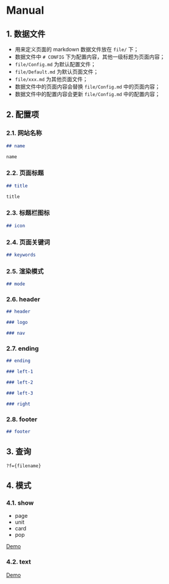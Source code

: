 # Manual

## 1. 数据文件

- 用来定义页面的 markdown 数据文件放在 `file/` 下；
- 数据文件中 `# CONFIG` 下为配置内容，其他一级标题为页面内容；
- `file/Config.md` 为默认配置文件；
- `file/Default.md` 为默认页面文件；
- `file/xxx.md` 为其他页面文件；
- 数据文件中的页面内容会替换 `file/Config.md` 中的页面内容；
- 数据文件中的配置内容会更新 `file/Config.md` 中的配置内容；

## 2. 配置项

### 2.1. 网站名称

```markdown
## name

name
```

### 2.2. 页面标题

```markdown
## title

title
```

### 2.3. 标题栏图标

```markdown
## icon
```

### 2.4. 页面关键词

```markdown
## keywords
```

### 2.5. 渲染模式

```markdown
## mode
```

### 2.6. header

```markdown
## header

### logo

### nav
```

### 2.7. ending

```markdown
## ending

### left-1

### left-2

### left-3

### right
```

### 2.8. footer

```markdown
## footer
```

## 3. 查询

`?f={filename}`

## 4. 模式

### 4.1. show

- page
- unit
- card
- pop

[Demo](http://forw.cc/markdown-website/demo/)

### 4.2. text

[Demo](http://forw.cc/markdown-website/demo/?f=text)
